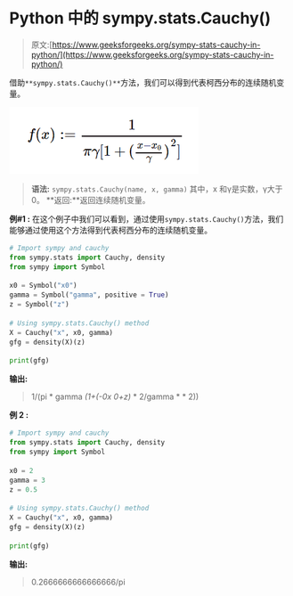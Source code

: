 # Python 中的 sympy.stats.Cauchy()

> 原文:[https://www.geeksforgeeks.org/sympy-stats-cauchy-in-python/](https://www.geeksforgeeks.org/sympy-stats-cauchy-in-python/)

借助`**sympy.stats.Cauchy()**`方法，我们可以得到代表柯西分布的连续随机变量。

![](img/e571d77521195d636e2d2192fa7037d1.png)

> **语法:** `sympy.stats.Cauchy(name, x, gamma)`
> 其中，x 和γ是实数，γ大于 0。
> **返回:**返回连续随机变量。

**例#1 :**
在这个例子中我们可以看到，通过使用`sympy.stats.Cauchy()`方法，我们能够通过使用这个方法得到代表柯西分布的连续随机变量。

```py
# Import sympy and cauchy
from sympy.stats import Cauchy, density
from sympy import Symbol

x0 = Symbol("x0")
gamma = Symbol("gamma", positive = True)
z = Symbol("z")

# Using sympy.stats.Cauchy() method
X = Cauchy("x", x0, gamma)
gfg = density(X)(z)

print(gfg)
```

**输出:**

> 1/(pi * gamma *(1+(-0x 0+z)* * 2/gamma * * 2))

**例 2 :**

```py
# Import sympy and cauchy
from sympy.stats import Cauchy, density
from sympy import Symbol

x0 = 2
gamma = 3
z = 0.5

# Using sympy.stats.Cauchy() method
X = Cauchy("x", x0, gamma)
gfg = density(X)(z)

print(gfg)
```

**输出:**

> 0.2666666666666666/pi